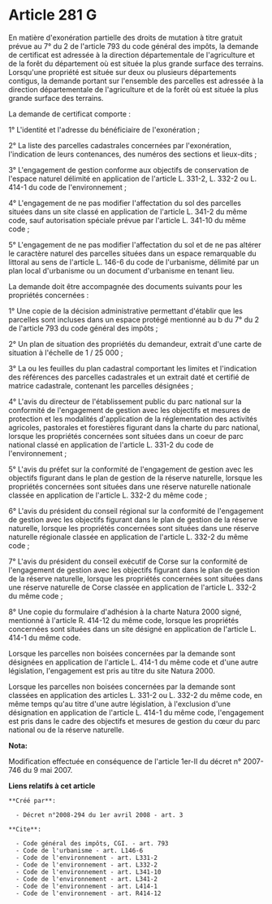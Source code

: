 # Article 281 G

En matière d'exonération partielle des droits de mutation à titre gratuit prévue au 7° du 2 de l'article 793 du code général
des impôts, la demande de certificat est adressée à la direction départementale de l'agriculture et de la forêt du
département où est située la plus grande surface des terrains. Lorsqu'une propriété est située sur deux ou plusieurs
départements contigus, la demande portant sur l'ensemble des parcelles est adressée à la direction départementale de
l'agriculture et de la forêt où est située la plus grande surface des terrains. 

La demande de certificat comporte : 

1° L'identité et l'adresse du bénéficiaire de l'exonération ; 

2° La liste des parcelles cadastrales concernées par l'exonération, l'indication de leurs contenances, des numéros des
sections et lieux-dits ; 

3° L'engagement de gestion conforme aux objectifs de conservation de l'espace naturel délimité en application de l'article L.
331-2, L. 332-2 ou L. 414-1 du code de l'environnement ; 

4° L'engagement de ne pas modifier l'affectation du sol des parcelles situées dans un site classé en application de l'article
L. 341-2 du même code, sauf autorisation spéciale prévue par l'article L. 341-10 du même code ; 

5° L'engagement de ne pas modifier l'affectation du sol et de ne pas altérer le caractère naturel des parcelles situées dans
un espace remarquable du littoral au sens de l'article L. 146-6 du code de l'urbanisme, délimité par un plan local
d'urbanisme ou un document d'urbanisme en tenant lieu. 

La demande doit être accompagnée des documents suivants pour les propriétés concernées : 

1° Une copie de la décision administrative permettant d'établir que les parcelles sont incluses dans un espace protégé
mentionné au b du 7° du 2 de l'article 793 du code général des impôts ; 

2° Un plan de situation des propriétés du demandeur, extrait d'une carte de situation à l'échelle de 1 / 25 000 ; 

3° La ou les feuilles du plan cadastral comportant les limites et l'indication des références des parcelles cadastrales et un
extrait daté et certifié de matrice cadastrale, contenant les parcelles désignées ; 

4° L'avis du directeur de l'établissement public du parc national sur la conformité de l'engagement de gestion avec les
objectifs et mesures de protection et les modalités d'application de la réglementation des activités agricoles, pastorales et
forestières figurant dans la charte du parc national, lorsque les propriétés concernées sont situées dans un coeur de parc
national classé en application de l'article L. 331-2 du code de l'environnement ; 

5° L'avis du préfet sur la conformité de l'engagement de gestion avec les objectifs figurant dans le plan de gestion de la
réserve naturelle, lorsque les propriétés concernées sont situées dans une réserve naturelle nationale classée en application
de l'article L. 332-2 du même code ; 

6° L'avis du président du conseil régional sur la conformité de l'engagement de gestion avec les objectifs figurant dans le
plan de gestion de la réserve naturelle, lorsque les propriétés concernées sont situées dans une réserve naturelle régionale
classée en application de l'article L. 332-2 du même code ; 

7° L'avis du président du conseil exécutif de Corse sur la conformité de l'engagement de gestion avec les objectifs figurant
dans le plan de gestion de la réserve naturelle, lorsque les propriétés concernées sont situées dans une réserve naturelle de
Corse classée en application de l'article L. 332-2 du même code ; 

8° Une copie du formulaire d'adhésion à la charte Natura 2000 signé, mentionné à l'article R. 414-12 du même code, lorsque
les propriétés concernées sont situées dans un site désigné en application de l'article L. 414-1 du même code. 

Lorsque les parcelles non boisées concernées par la demande sont désignées en application de l'article L. 414-1 du même code
et d'une autre législation, l'engagement est pris au titre du site Natura 2000. 

Lorsque les parcelles non boisées concernées par la demande sont classées en application des articles L. 331-2 ou L. 332-2 du
même code, en même temps qu'au titre d'une autre législation, à l'exclusion d'une désignation en application de l'article L.
414-1 du même code, l'engagement est pris dans le cadre des objectifs et mesures de gestion du cœur du parc national ou de la
réserve naturelle.

**Nota:**

Modification effectuée en conséquence de l'article 1er-II du décret n° 2007-746 du 9 mai 2007.

**Liens relatifs à cet article**

	**Créé par**:

	  - Décret n°2008-294 du 1er avril 2008 - art. 3

	**Cite**:

	  - Code général des impôts, CGI. - art. 793
	  - Code de l'urbanisme - art. L146-6
	  - Code de l'environnement - art. L331-2
	  - Code de l'environnement - art. L332-2
	  - Code de l'environnement - art. L341-10
	  - Code de l'environnement - art. L341-2
	  - Code de l'environnement - art. L414-1
	  - Code de l'environnement - art. R414-12
